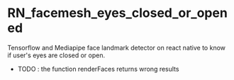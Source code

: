 # RN_facemesh_eyes_closed_or_opened
Tensorflow and Mediapipe face landmark detector on react native to know if user's eyes are closed or open.


- TODO : the function renderFaces returns wrong results



